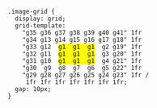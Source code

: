 <pre><code class="language-css" data-no-escape>.image-grid {
  display: grid;
  grid-template:
    "g35 g36 g37 g38 g39 g40 g41" 1fr
    "g34 g13 g14 g15 g16 g17 g18" 1fr
    "g33 g12  <mark>g1  g1  g1</mark>  g2 g19" 1fr
    "g32 g11  <mark>g1  g1  g1</mark>  g3 g20" 1fr
    "g31 g10  <mark>g1  g1  g1</mark>  g4 g21" 1fr
    "g30  g9  g8  g7  g6  g5 g22" 1fr
    "g29 g28 g27 g26 g25 g24 g23" 1fr /
     1fr 1fr 1fr 1fr 1fr 1fr 1fr;
  gap: 10px;
}
</code></pre>
